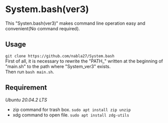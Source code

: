 # System.bash(ver3)

This "Systen.bash(ver3)" makes command line operation easy and convenient(No command required). <br>

## Usage

```git clone https://github.com/nabla27/System.bash``` <br>
First of all, it is necessary to rewrite the "PATH_" written at the beginning of "main.sh" to the path where "System_ver3" exists. <br>
Then run `bash main.sh`. <br>

## Requirement

*Ubuntu 20.04.2 LTS* <br>
- zip command for trash box. `sudo apt install zip unzip` <br>
- xdg command to open file. `sudo apt install zdg-utils` <br>
